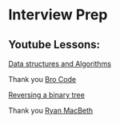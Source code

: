 # Interview Prep
## Youtube Lessons:

[Data structures and Algorithms](https://www.youtube.com/playlist?list=PLZPZq0r_RZON1eaqfafTnEexRzuHbfZX8)

Thank you [Bro Code](https://www.youtube.com/@BroCodez)


[Reversing a binary tree](https://www.youtube.com/watch?v=luVLOb4RnxQ&pp=ygUVcmV2ZXJzaW5nIGJpbmFyeSB0cmVl)

Thank you [Ryan MacBeth](https://www.youtube.com/@RyanMcBethProgramming)

